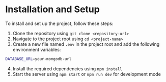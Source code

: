 # Installation and Setup

To install and set up the project, follow these steps:

1. Clone the repository using `git clone <repository-url>`
2. Navigate to the project root using `cd <project-name>`
3. Create a new file named `.env` in the project root and add the following environment variables:

```bash
DATABASE_URL=your-mongodb-url
```

4. Install the required dependencies using `npm install`
5. Start the server using `npm start` or `npm run dev` for development mode
